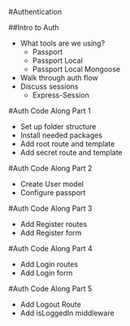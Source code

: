 #Authentication

##Intro to Auth
* What tools are we using?
  * Passport
  * Passport Local
  * Passport Local Mongoose
* Walk through auth flow
* Discuss sessions
  * Express-Session

#Auth Code Along Part 1
* Set up folder structure
* Install needed packages
* Add root route and template
* Add secret route and template

#Auth Code Along Part 2
* Create User model
* Configure passport

#Auth Code Along Part 3
* Add Register routes
* Add Register form

#Auth Code Along Part 4
* Add Login routes
* Add Login form

#Auth Code Along Part 5
* Add Logout Route
* Add isLoggedIn middleware